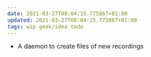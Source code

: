 ```yaml
---
date: 2021-03-27T08:04:15.775867+01:00
updated: 2021-03-27T08:04:15.775867+01:00
tags: wip geek/idea todo
---
```

- A daemon to create files of new recordings